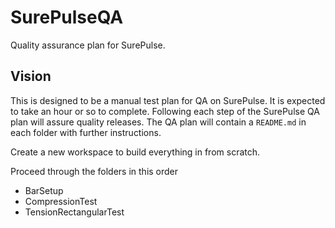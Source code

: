 # SurePulseQA
Quality assurance plan for SurePulse.
## Vision
This is designed to be a manual test plan for QA on SurePulse. It is expected to take an hour or so to complete. 
Following each step of the SurePulse QA plan will assure quality releases. The QA plan will contain a `README.md` in each folder with further instructions.

Create a new workspace to build everything in from scratch.

Proceed through the folders in this order
- BarSetup
- CompressionTest
- TensionRectangularTest
